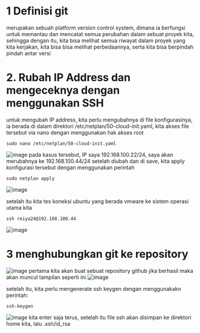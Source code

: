 # 1 Definisi git
merupakan sebuah platform version control system, dimana ia berfungsi untuk memantau dan mencatat semua perubahan dalam sebuat proyek kita, sehingga dengan itu, kita
bisa melihat semua riwayat dalam proyek yang kita kerjakan, kita bisa bisa melihat perbedaannya, serta kita bisa berpindah pindah antar versi

# 2. Rubah IP Address dan mengeceknya dengan menggunakan SSH

untuk mengubah IP address, kita perlu mengubahnya di file konfigurasinya, ia berada di dalam direktori /etc/netplan/50-cloud-init.yaml, kita akses file tersebut
via nano dengan menggunakan hak akses root
```
sudo nano /etc/netplan/50-cloud-init.yaml
```
![image](https://user-images.githubusercontent.com/36489276/202449480-e1557cae-61ca-411c-9c1c-3514d8444301.png)
pada kasus tersebut, IP saya  192.168.100.22/24, saya akan merubahnya ke 192.168.100.44/24
setelah diubah dan di save, kita apply konfigurasi tersebut dengan menggunakan perintah
```
sudo netplan apply
```
![image](https://user-images.githubusercontent.com/36489276/202450244-7abd90d7-3676-4251-a3be-ddf3eb06d2b1.png)

setelah itu kita tes koneksi ubuntu yang berada vmware ke sistem operasi utama kita
```
ssh reiya24@192.168.100.44
```
![image](https://user-images.githubusercontent.com/36489276/202472092-131f0589-5edd-42f5-a9ce-977875bfef0e.png)

# 3 menghubungkan git ke repository
![image](https://user-images.githubusercontent.com/36489276/202478657-e9a21a3a-8589-4131-990e-623ecf72bad4.png)
pertama kita akan buat sebuat repository github
jika berhasil maka akan muncul tampilan seperti ini
![image](https://user-images.githubusercontent.com/36489276/202479078-efcf0b0e-7b81-4c38-a2a4-04fb4c1bd06e.png)

setelah itu, kita perlu mengenerate ssh keygen dengan menggunakakn perintah:
```
ssh-keygen
```
![image](https://user-images.githubusercontent.com/36489276/202483720-7b907afc-a3e0-4d89-a2b1-e28e55df1aec.png)
kita enter saja terus, setelah itu file ssh akan disimpan ke direktori home kita, lalu .ssh/id_rsa




